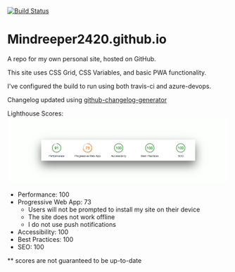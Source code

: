 [![Build Status](https://adamjolicoeur.visualstudio.com/adamjolicoeur.com/_apis/build/status/adamjolicoeur.com-Node.js%20With%20gulp-CI)](https://adamjolicoeur.visualstudio.com/adamjolicoeur.com/_build/latest?definitionId=6)

# Mindreeper2420.github.io
A repo for my own personal site, hosted on GitHub.

This site uses CSS Grid, CSS Variables, and basic PWA functionality.

I've configured the build to run using both travis-ci and azure-devops.

Changelog updated using [github-changelog-generator](https://github.com/github-changelog-generator/github-changelog-generator)

Lighthouse Scores:
![Lighthouse Score](img/lighthouse-scores.png)

- Performance: 100
- Progressive Web App: 73
  - Users will not be prompted to install my site on their device
  - The site does not work offline
  - I do not use push notifications
- Accessibility: 100
- Best Practices: 100
- SEO: 100

** scores are not guaranteed to be up-to-date
